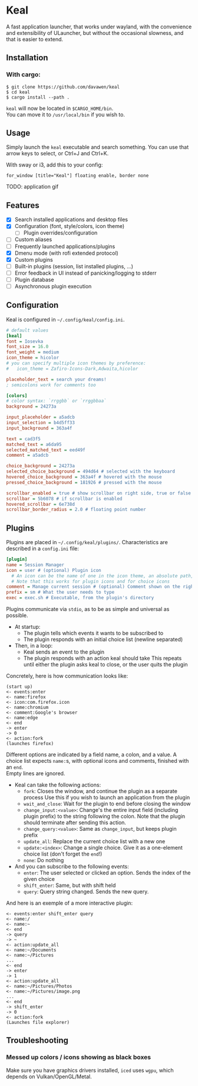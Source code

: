 # Keal

A fast application launcher, that works under wayland, with the convenience and extensibility of ULauncher, but without the occasional slowness, and that is easier to extend.  

## Installation

### With cargo:
```
$ git clone https://github.com/davawen/keal
$ cd keal
$ cargo install --path .
```
`keal` will now be located in `$CARGO_HOME/bin`.  
You can move it to `/usr/local/bin` if you wish to.

## Usage
Simply launch the `keal` executable and search something.
You can use that arrow keys to select, or Ctrl+J and Ctrl+K.

With sway or i3, add this to your config:
```i3config
for_window [title="Keal"] floating enable, border none
```

TODO: application gif

## Features

- [x] Search installed applications and desktop files 
- [x] Configuration (font, style/colors, icon theme)
  - [ ] Plugin overrides/configuration
- [ ] Custom aliases
- [ ] Frequently launched applications/plugins
- [x] Dmenu mode (with rofi extended protocol)
- [x] Custom plugins 
- [ ] Built-in plugins (session, list installed plugins, ...) 
- [ ] Error feedback in UI instead of panicking/logging to stderr
- [ ] Plugin database
- [ ] Asynchronous plugin execution

## Configuration
Keal is configured in `~/.config/keal/config.ini`.
```ini
# default values
[keal]
font = Iosevka
font_size = 16.0
font_weight = medium
icon_theme = hicolor
# you can specify multiple icon themes by preference:
#   icon_theme = Zafiro-Icons-Dark,Adwaita,hicolor

placeholder_text = search your dreams!
; semicolons work for comments too

[colors]
# color syntax: `rrggbb` or `rrggbbaa`
background = 24273a

input_placeholder = a5adcb
input_selection = b4d5ff33
input_background = 363a4f

text = cad3f5
matched_text = a6da95
selected_matched_text = eed49f
comment = a5adcb

choice_background = 24273a
selected_choice_background = 494d64 # selected with the keyboard
hovered_choice_background = 363a4f # hovered with the mouse
pressed_choice_background = 181926 # pressed with the mouse

scrollbar_enabled = true # show scrollbar on right side, true or false
scrollbar = 5b6078 # if scrollbar is enabled
hovered_scrollbar = 6e738d
scrollbar_border_radius = 2.0 # floating point number
```

## Plugins

Plugins are placed in `~/.config/keal/plugins/`.
Characteristics are described in a `config.ini` file:
```ini
[plugin]
name = Session Manager
icon = user # (optional) Plugin icon
  # An icon can be the name of one in the icon theme, an absolute path, or a relative path (by starting with "./")
  # Note that this works for plugin icons and for choice icons
comment = Manage current session # (optional) Comment shown on the right
prefix = sm # What the user needs to type
exec = exec.sh # Executable, from the plugin's directory
```

Plugins communicate via `stdio`, as to be as simple and universal as possible.  

- At startup:
  - The plugin tells which events it wants to be subscribed to
  - The plugin responds with an initial choice list (newline separated)
- Then, in a loop:
  - Keal sends an event to the plugin
  - The plugin responds with an action keal should take
This repeats until either the plugin asks keal to close, or the user quits the plugin

Concretely, here is how communication looks like:
```
(start up)
<- events:enter
<- name:firefox
<- icon:com.firefox.icon
<- name:chromium
<- comment:Google's browser
<- name:edge
<- end
-> enter
-> 0
<- action:fork
(launches firefox)
```

Different options are indicated by a field name, a colon, and a value.
A choice list expects `name:`s, with optional icons and comments, finished with an `end`.  
Empty lines are ignored.

- Keal can take the following actions:
  - `fork`: Closes the window, and continue the plugin as a separate process
      Use this if you wish to launch an application from the plugin
  - `wait_and_close`: Wait for the plugin to end before closing the window
  - `change_input:<value>`: Change's the entire input field (including plugin prefix) to the string following the colon.
      Note that the plugin should terminate after sending this action.
  - `change_query:<value>`: Same as `change_input`, but keeps plugin prefix
  - `update_all`: Replace the current choice list with a new one
  - `update:<index>`: Change a single choice. Give it as a one-element choice list (don't forget the `end`!)
  - `none`: Do nothing
- And you can subscribe to the following events:
  - `enter`: The user selected or clicked an option. Sends the index of the given choice
  - `shift_enter`: Same, but with shift held
  - `query`: Query string changed. Sends the new query.

And here is an exemple of a more interactive plugin:
```
<- events:enter shift_enter query
<- name:/
<- name:~
<- end
-> query
-> ~
<- action:update_all
<- name:~/Documents
<- name:~/Pictures
...
<- end
-> enter
-> 1
<- action:update_all
<- name:~/Pictures/Photos
<- name:~/Pictures/image.png
...
<- end
-> shift_enter
-> 0
<- action:fork
(Launches file explorer)
```

## Troubleshooting

### Messed up colors / icons showing as black boxes

Make sure you have graphics drivers installed, `iced` uses `wgpu`, which depends on Vulkan/OpenGL/Metal.
